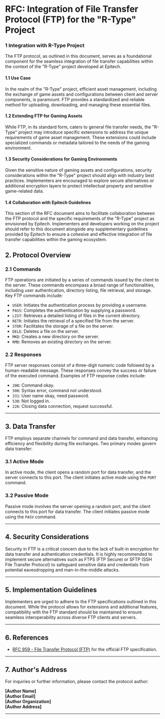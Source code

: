 # RFC: Integration of File Transfer Protocol (FTP) for the "R-Type" Project

### 1 Integration with R-Type Project

The FTP protocol, as outlined in this document, serves as a foundational component for the seamless integration of file transfer capabilities within the context of the "R-Type" project developed at Epitech.

#### 1.1 Use Case

In the realm of the "R-Type" project, efficient asset management, including the exchange of game assets and configurations between client and server components, is paramount. FTP provides a standardized and reliable method for uploading, downloading, and managing these essential files.

#### 1.2 Extending FTP for Gaming Assets

While FTP, in its standard form, caters to general file transfer needs, the "R-Type" project may introduce specific extensions to address the unique requirements of game asset management. These extensions could include specialized commands or metadata tailored to the needs of the gaming environment.

#### 1.3 Security Considerations for Gaming Environments

Given the sensitive nature of gaming assets and configurations, security considerations within the "R-Type" project should align with industry best practices. Implementers are encouraged to explore secure alternatives or additional encryption layers to protect intellectual property and sensitive game-related data.

#### 1.4 Collaboration with Epitech Guidelines

This section of the RFC document aims to facilitate collaboration between the FTP protocol and the specific requirements of the "R-Type" project as envisioned by Epitech. Implementers and developers working on the project should refer to this document alongside any supplementary guidelines provided by Epitech to ensure a cohesive and effective integration of file transfer capabilities within the gaming ecosystem.


## 2. Protocol Overview

### 2.1 Commands

FTP operations are initiated by a series of commands issued by the client to the server. These commands encompass a broad range of functionalities, including user authentication, directory listing, file retrieval, and storage. Key FTP commands include:

- `USER`: Initiates the authentication process by providing a username.
- `PASS`: Completes the authentication by supplying a password.
- `LIST`: Retrieves a detailed listing of files in the current directory.
- `RETR`: Initiates the retrieval of a specified file from the server.
- `STOR`: Facilitates the storage of a file on the server.
- `DELE`: Deletes a file on the server.
- `MKD`: Creates a new directory on the server.
- `RMD`: Removes an existing directory on the server.

### 2.2 Responses

FTP server responses consist of a three-digit numeric code followed by a human-readable message. These responses convey the success or failure of the executed command. Examples of FTP response codes include:

- `200`: Command okay.
- `500`: Syntax error, command not understood.
- `331`: User name okay, need password.
- `530`: Not logged in.
- `226`: Closing data connection, request successful.

---

## 3. Data Transfer

FTP employs separate channels for command and data transfer, enhancing efficiency and flexibility during file exchanges. Two primary modes govern data transfer:

### 3.1 Active Mode

In active mode, the client opens a random port for data transfer, and the server connects to this port. The client initiates active mode using the `PORT` command.

### 3.2 Passive Mode

Passive mode involves the server opening a random port, and the client connects to this port for data transfer. The client initiates passive mode using the `PASV` command.

---

## 4. Security Considerations

Security in FTP is a critical concern due to the lack of built-in encryption for data transfer and authentication credentials. It is highly recommended to implement secure alternatives such as FTPS (FTP Secure) or SFTP (SSH File Transfer Protocol) to safeguard sensitive data and credentials from potential eavesdropping and man-in-the-middle attacks.

---

## 5. Implementation Guidelines

Implementers are urged to adhere to the FTP specifications outlined in this document. While the protocol allows for extensions and additional features, compatibility with the FTP standard should be maintained to ensure seamless interoperability across diverse FTP clients and servers.

---

## 6. References

- [RFC 959 - File Transfer Protocol (FTP)](https://www.ietf.org/rfc/rfc959.txt) for the official FTP specification.

---

## 7. Author's Address

For inquiries or further information, please contact the protocol author:

**[Author Name]  
[Author Email]  
[Author Organization]  
[Author Address]**

---
